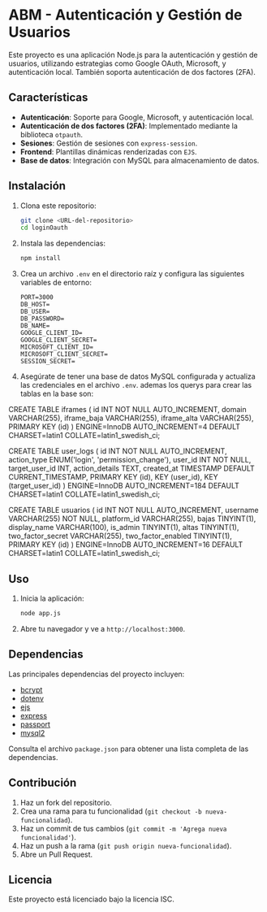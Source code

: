 
# ABM - Autenticación y Gestión de Usuarios

Este proyecto es una aplicación Node.js para la autenticación y gestión de usuarios, utilizando estrategias como Google OAuth, Microsoft, y autenticación local. También soporta autenticación de dos factores (2FA).

## Características

- **Autenticación**: Soporte para Google, Microsoft, y autenticación local.
- **Autenticación de dos factores (2FA)**: Implementado mediante la biblioteca `otpauth`.
- **Sesiones**: Gestión de sesiones con `express-session`.
- **Frontend**: Plantillas dinámicas renderizadas con `EJS`.
- **Base de datos**: Integración con MySQL para almacenamiento de datos.

## Instalación

1. Clona este repositorio:
    ```bash
    git clone <URL-del-repositorio>
    cd loginOauth
    ```

2. Instala las dependencias:
    ```bash
    npm install
    ```

3. Crea un archivo `.env` en el directorio raíz y configura las siguientes variables de entorno:
    ```env
    PORT=3000
    DB_HOST=
    DB_USER=
    DB_PASSWORD=
    DB_NAME=
    GOOGLE_CLIENT_ID=
    GOOGLE_CLIENT_SECRET=
    MICROSOFT_CLIENT_ID=
    MICROSOFT_CLIENT_SECRET=
    SESSION_SECRET=
    ```

4. Asegúrate de tener una base de datos MySQL configurada y actualiza las credenciales en el archivo `.env`. ademas los querys para crear las tablas en la base son:

CREATE TABLE iframes (
    id INT NOT NULL AUTO_INCREMENT,
    domain VARCHAR(255),
    iframe_baja VARCHAR(255),
    iframe_alta VARCHAR(255),
    PRIMARY KEY (id)
) ENGINE=InnoDB
  AUTO_INCREMENT=4
  DEFAULT CHARSET=latin1
  COLLATE=latin1_swedish_ci;

CREATE TABLE user_logs (
    id INT NOT NULL AUTO_INCREMENT,
    action_type ENUM('login', 'permission_change'),
    user_id INT NOT NULL,
    target_user_id INT,
    action_details TEXT,
    created_at TIMESTAMP DEFAULT CURRENT_TIMESTAMP,
    PRIMARY KEY (id),
    KEY (user_id),
    KEY (target_user_id)
) ENGINE=InnoDB
  AUTO_INCREMENT=184
  DEFAULT CHARSET=latin1
  COLLATE=latin1_swedish_ci;

CREATE TABLE usuarios (
    id INT NOT NULL AUTO_INCREMENT,
    username VARCHAR(255) NOT NULL,
    platform_id VARCHAR(255),
    bajas TINYINT(1),
    display_name VARCHAR(100),
    is_admin TINYINT(1),
    altas TINYINT(1),
    two_factor_secret VARCHAR(255),
    two_factor_enabled TINYINT(1),
    PRIMARY KEY (id)
) ENGINE=InnoDB
  AUTO_INCREMENT=16
  DEFAULT CHARSET=latin1
  COLLATE=latin1_swedish_ci;

## Uso

1. Inicia la aplicación:
    ```bash
    node app.js
    ```

2. Abre tu navegador y ve a `http://localhost:3000`.

## Dependencias

Las principales dependencias del proyecto incluyen:

- [bcrypt](https://www.npmjs.com/package/bcrypt)
- [dotenv](https://www.npmjs.com/package/dotenv)
- [ejs](https://www.npmjs.com/package/ejs)
- [express](https://www.npmjs.com/package/express)
- [passport](https://www.npmjs.com/package/passport)
- [mysql2](https://www.npmjs.com/package/mysql2)

Consulta el archivo `package.json` para obtener una lista completa de las dependencias.

## Contribución

1. Haz un fork del repositorio.
2. Crea una rama para tu funcionalidad (`git checkout -b nueva-funcionalidad`).
3. Haz un commit de tus cambios (`git commit -m 'Agrega nueva funcionalidad'`).
4. Haz un push a la rama (`git push origin nueva-funcionalidad`).
5. Abre un Pull Request.

## Licencia

Este proyecto está licenciado bajo la licencia ISC.
